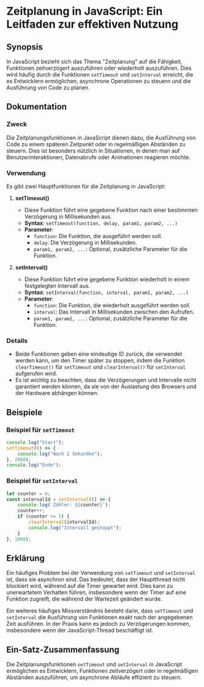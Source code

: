 <!--
Meta Description: # Zeitplanung in JavaScript: Ein Leitfaden zur effektiven Nutzung ## Synopsis In JavaScript bezieht sich das Thema "Zeitplanung" auf die Fähigkeit, Fu...
Meta Keywords: die, funktion, settimeout, setinterval, der
-->

# Zeitplanung in JavaScript: Ein Leitfaden zur effektiven Nutzung

## Synopsis
In JavaScript bezieht sich das Thema "Zeitplanung" auf die Fähigkeit, Funktionen zeitverzögert auszuführen oder wiederholt auszuführen. Dies wird häufig durch die Funktionen `setTimeout` und `setInterval` erreicht, die es Entwicklern ermöglichen, asynchrone Operationen zu steuern und die Ausführung von Code zu planen.

## Dokumentation
### Zweck
Die Zeitplanungsfunktionen in JavaScript dienen dazu, die Ausführung von Code zu einem späteren Zeitpunkt oder in regelmäßigen Abständen zu steuern. Dies ist besonders nützlich in Situationen, in denen man auf Benutzerinteraktionen, Datenabrufe oder Animationen reagieren möchte.

### Verwendung
Es gibt zwei Hauptfunktionen für die Zeitplanung in JavaScript:

1. **setTimeout()**
   - Diese Funktion führt eine gegebene Funktion nach einer bestimmten Verzögerung in Millisekunden aus.
   - **Syntax**: `setTimeout(function, delay, param1, param2, ...)`
   - **Parameter**:
     - `function`: Die Funktion, die ausgeführt werden soll.
     - `delay`: Die Verzögerung in Millisekunden.
     - `param1, param2, ...`: Optional, zusätzliche Parameter für die Funktion.

2. **setInterval()**
   - Diese Funktion führt eine gegebene Funktion wiederholt in einem festgelegten Intervall aus.
   - **Syntax**: `setInterval(function, interval, param1, param2, ...)`
   - **Parameter**:
     - `function`: Die Funktion, die wiederholt ausgeführt werden soll.
     - `interval`: Das Intervall in Millisekunden zwischen den Aufrufen.
     - `param1, param2, ...`: Optional, zusätzliche Parameter für die Funktion.

### Details
- Beide Funktionen geben eine eindeutige ID zurück, die verwendet werden kann, um den Timer später zu stoppen, indem die Funktion `clearTimeout()` für `setTimeout` und `clearInterval()` für `setInterval` aufgerufen wird.
- Es ist wichtig zu beachten, dass die Verzögerungen und Intervalle nicht garantiert werden können, da sie von der Auslastung des Browsers und der Hardware abhängen können.

## Beispiele
### Beispiel für `setTimeout`
```javascript
console.log("Start");
setTimeout(() => {
    console.log("Nach 2 Sekunden");
}, 2000);
console.log("Ende");
```

### Beispiel für `setInterval`
```javascript
let counter = 0;
const intervalId = setInterval(() => {
    console.log(`Zähler: ${counter}`);
    counter++;
    if (counter >= 5) {
        clearInterval(intervalId);
        console.log("Intervall gestoppt");
    }
}, 1000);
```

## Erklärung
Ein häufiges Problem bei der Verwendung von `setTimeout` und `setInterval` ist, dass sie asynchron sind. Das bedeutet, dass der Hauptthread nicht blockiert wird, während auf die Timer gewartet wird. Dies kann zu unerwartetem Verhalten führen, insbesondere wenn der Timer auf eine Funktion zugreift, die während der Wartezeit geändert wurde.

Ein weiteres häufiges Missverständnis besteht darin, dass `setTimeout` und `setInterval` die Ausführung von Funktionen exakt nach der angegebenen Zeit ausführen. In der Praxis kann es jedoch zu Verzögerungen kommen, insbesondere wenn der JavaScript-Thread beschäftigt ist.

## Ein-Satz-Zusammenfassung
Die Zeitplanungsfunktionen `setTimeout` und `setInterval` in JavaScript ermöglichen es Entwicklern, Funktionen zeitverzögert oder in regelmäßigen Abständen auszuführen, um asynchrone Abläufe effizient zu steuern.